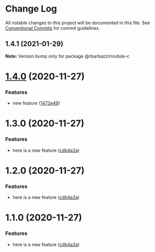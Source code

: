 # Change Log

All notable changes to this project will be documented in this file.
See [Conventional Commits](https://conventionalcommits.org) for commit guidelines.

## 1.4.1 (2021-01-29)

**Note:** Version bump only for package @rbarbazz/module-c





# [1.4.0](https://github.com/rbarbazz/monorepo-with-lerna/compare/@rbarbazz/module-c@1.3.0...@rbarbazz/module-c@1.4.0) (2020-11-27)


### Features

* new feature ([1472e49](https://github.com/rbarbazz/monorepo-with-lerna/commit/1472e49ff1e5a9a6a04b1cc4e3d71415c3489000))





# 1.3.0 (2020-11-27)


### Features

* here is a new feature ([cdb4a2a](https://github.com/rbarbazz/monorepo-with-lerna/commit/cdb4a2a467bc764ded3164e6257ecf583387c863))





# 1.2.0 (2020-11-27)


### Features

* here is a new feature ([cdb4a2a](https://github.com/rbarbazz/monorepo-with-lerna/commit/cdb4a2a467bc764ded3164e6257ecf583387c863))





# 1.1.0 (2020-11-27)


### Features

* here is a new feature ([cdb4a2a](https://github.com/rbarbazz/monorepo-with-lerna/commit/cdb4a2a467bc764ded3164e6257ecf583387c863))
